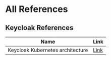 # All References

## Keycloak References

| Name | Link |
| ---- | ---- |
|Keycloak Kubernetes architecture | [Link](https://www.keycloak.org/keycloak-benchmark/kubernetes-guide/latest/architecture) |
